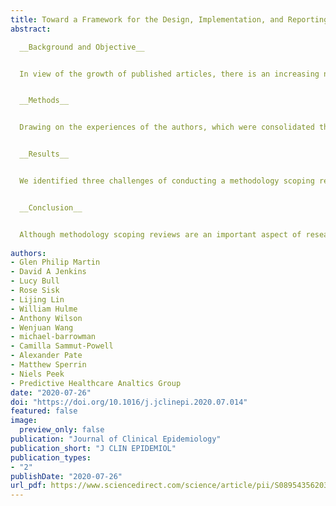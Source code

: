 ```yaml
---
title: Toward a Framework for the Design, Implementation, and Reporting of Methodology Scoping Reviews
abstract:

  __Background and Objective__


  In view of the growth of published articles, there is an increasing need for studies that summarize scientific research. An increasingly common review is a "methodology scoping review," which provides a summary of existing analytical methods, techniques and software that have been proposed or applied in research articles to address an analytical problem or further an analytical approach. However, guidelines for their design, implementation, and reporting are limited.


  __Methods__


  Drawing on the experiences of the authors, which were consolidated through a series of face-to-face workshops, we summarize the challenges inherent in conducting a methodology scoping review and offer suggestions of best practice to promote future guideline development.


  __Results__


  We identified three challenges of conducting a methodology scoping review. First, identification of search terms; one cannot usually define the search terms a priori, and the language used for a particular method can vary across the literature. Second, the scope of the review requires careful consideration because new methodology is often not described (in full) within abstracts. Third, many new methods are motivated by a specific clinical question, where the methodology may only be documented in supplementary materials. We formulated several recommendations that build upon existing review guidelines. These recommendations ranged from an iterative approach to defining search terms through to screening and data extraction processes.


  __Conclusion__


  Although methodology scoping reviews are an important aspect of research, there is currently a lack of guidelines to standardize their design, implementation, and reporting. We recommend a wider discussion on this topic.
  
authors:
- Glen Philip Martin
- David A Jenkins
- Lucy Bull
- Rose Sisk
- Lijing Lin
- William Hulme
- Anthony Wilson
- Wenjuan Wang
- michael-barrowman
- Camilla Sammut-Powell
- Alexander Pate
- Matthew Sperrin
- Niels Peek
- Predictive Healthcare Analtics Group
date: "2020-07-26"
doi: "https://doi.org/10.1016/j.jclinepi.2020.07.014"
featured: false
image:
  preview_only: false
publication: "Journal of Clinical Epidemiology"
publication_short: "J CLIN EPIDEMIOL"
publication_types:
- "2"
publishDate: "2020-07-26"
url_pdf: https://www.sciencedirect.com/science/article/pii/S0895435620301682/pdfft?md5=12b792ed25be2c01d7781ee0e79553d2&pid=1-s2.0-S0895435620301682-main.pdf
---
```

